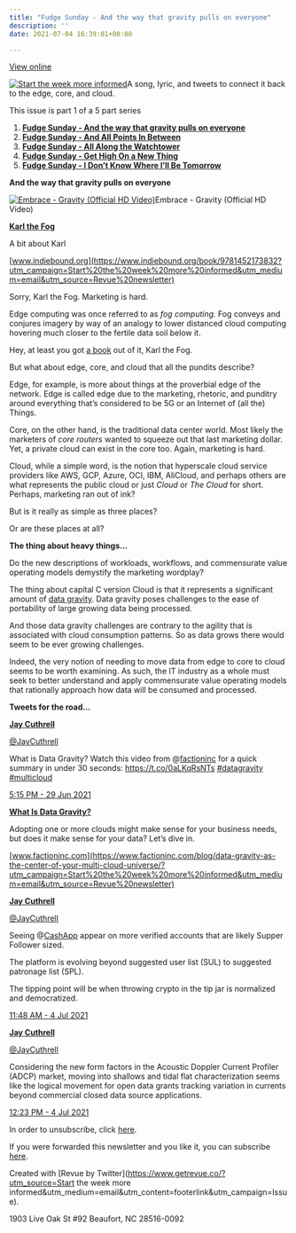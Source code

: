 ```yaml
---
title: "Fudge Sunday - And the way that gravity pulls on everyone"
description: ''
date: 2021-07-04 16:39:01+00:00

---
```


[View online](https://sunday.fudge.org/issues/fudge-sunday-and-the-way-that-gravity-pulls-on-everyone-673047?utm_campaign=Issue&utm_content=view_in_browser&utm_medium=email&utm_source=Start+the+week+more+informed)

[![Start the week more informed](https://bucketeer-e05bbc84-baa3-437e-9518-adb32be77984.s3.amazonaws.com/public/images/6d8d384b-380f-46b8-af64-2ba1b08beec2_1200x115.png "Start the week more informed")](https://substackcdn.com/image/fetch/f_auto,q_auto:good,fl_progressive:steep/https%3A%2F%2Fbucketeer-e05bbc84-baa3-437e-9518-adb32be77984.s3.amazonaws.com%2Fpublic%2Fimages%2F6d8d384b-380f-46b8-af64-2ba1b08beec2_1200x115.png)A song, lyric, and tweets to connect it back to the edge, core, and cloud.

This issue is part 1 of a 5 part series

1. **[Fudge Sunday - And the way that gravity pulls on everyone](https://sunday.fudge.org/issues/fudge-sunday-and-the-way-that-gravity-pulls-on-everyone-673047?utm_campaign=Start%20the%20week%20more%20informed&utm_medium=email&utm_source=Revue%20newsletter)**
2. **[Fudge Sunday - And All Points In Between](https://sunday.fudge.org/issues/fudge-sunday-and-all-points-in-between-679406?utm_campaign=Start%20the%20week%20more%20informed&utm_medium=email&utm_source=Revue%20newsletter)**
3. **[Fudge Sunday - All Along the Watchtower](https://sunday.fudge.org/issues/fudge-sunday-all-along-the-watchtower-679407?utm_campaign=Start%20the%20week%20more%20informed&utm_medium=email&utm_source=Revue%20newsletter)**
4. **[Fudge Sunday - Get High On a New Thing](https://sunday.fudge.org/issues/fudge-sunday-get-high-on-a-new-thing-679408?utm_campaign=Start%20the%20week%20more%20informed&utm_medium=email&utm_source=Revue%20newsletter)**
5. **[Fudge Sunday - I Don’t Know Where I’ll Be Tomorrow](https://sunday.fudge.org/issues/fudge-sunday-i-don-t-know-where-i-ll-be-tomorrow-679416?utm_campaign=Start%20the%20week%20more%20informed&utm_medium=email&utm_source=Revue%20newsletter)**

 **And the way that gravity pulls on everyone**

[![Embrace - Gravity (Official HD Video)](https://bucketeer-e05bbc84-baa3-437e-9518-adb32be77984.s3.amazonaws.com/public/images/d064b30e-2365-4c43-a303-ab8173ff5fff_600x338.jpeg "Embrace - Gravity (Official HD Video)")](https://substackcdn.com/image/fetch/f_auto,q_auto:good,fl_progressive:steep/https%3A%2F%2Fbucketeer-e05bbc84-baa3-437e-9518-adb32be77984.s3.amazonaws.com%2Fpublic%2Fimages%2Fd064b30e-2365-4c43-a303-ab8173ff5fff_600x338.jpeg)Embrace - Gravity (Official HD Video)

**[Karl the Fog](https://www.indiebound.org/book/9781452173832?utm_campaign=Start%20the%20week%20more%20informed&utm_medium=email&utm_source=Revue%20newsletter)**

A bit about Karl

[www.indiebound.org](https://www.indiebound.org/book/9781452173832?utm_campaign=Start%20the%20week%20more%20informed&utm_medium=email&utm_source=Revue%20newsletter)

Sorry, Karl the Fog. Marketing is hard.

Edge computing was once referred to as *fog computing.* Fog conveys and conjures imagery by way of an analogy to lower distanced cloud computing hovering much closer to the fertile data soil below it.

Hey, at least you got [a book](https://www.indiebound.org/book/9781452173832?utm_campaign=Start%20the%20week%20more%20informed&utm_medium=email&utm_source=Revue%20newsletter) out of it, Karl the Fog.

But what about edge, core, and cloud that all the pundits describe?

Edge, for example, is more about things at the proverbial edge of the network. Edge is called edge due to the marketing, rhetoric, and punditry around everything that’s considered to be 5G or an Internet of (all the) Things.

Core, on the other hand, is the traditional data center world. Most likely the marketers of *core routers* wanted to squeeze out that last marketing dollar. Yet, a private cloud can exist in the core too. Again, marketing is hard.

Cloud, while a simple word, is the notion that hyperscale cloud service providers like AWS, GCP, Azure, OCI, IBM, AliCloud, and perhaps others are what represents the public cloud or just *Cloud* or *The Cloud* for short. Perhaps, marketing ran out of ink?

But is it really as simple as three places?

Or are these places at all?

 **The thing about heavy things...**

Do the new descriptions of workloads, workflows, and commensurate value operating models demystify the marketing wordplay?

The thing about capital C version Cloud is that it represents a significant amount of [data gravity](https://www.factioninc.com/blog/data-gravity-as-the-center-of-your-multi-cloud-universe/?utm_campaign=Start%20the%20week%20more%20informed&utm_medium=email&utm_source=Revue%20newsletter). Data gravity poses challenges to the ease of portability of large growing data being processed.

And those data gravity challenges are contrary to the agility that is associated with cloud consumption patterns. So as data grows there would seem to be ever growing challenges.

Indeed, the very notion of needing to move data from edge to core to cloud seems to be worth examining. As such, the IT industry as a whole must seek to better understand and apply commensurate value operating models that rationally approach how data will be consumed and processed.

 **Tweets for the road...**

**[Jay Cuthrell](https://twitter.com/JayCuthrell/status/1409983779616264201)**

[@JayCuthrell](https://twitter.com/JayCuthrell/status/1409983779616264201)

What is Data Gravity? Watch this video from @[factioninc](https://twitter.com/factioninc) for a quick summary in under 30 seconds: <https://t.co/0aLKqRsNTs> [#datagravity](https://twitter.com/search?q=%23datagravity "#datagravity") [#multicloud](https://twitter.com/search?q=%23multicloud "#multicloud")

 [5:15 PM - 29 Jun 2021](https://twitter.com/JayCuthrell/status/1409983779616264201)

**[What Is Data Gravity?](https://www.factioninc.com/blog/data-gravity-as-the-center-of-your-multi-cloud-universe/?utm_campaign=Start%20the%20week%20more%20informed&utm_medium=email&utm_source=Revue%20newsletter)**

Adopting one or more clouds might make sense for your business needs, but does it make sense for your data? Let’s dive in.

[www.factioninc.com](https://www.factioninc.com/blog/data-gravity-as-the-center-of-your-multi-cloud-universe/?utm_campaign=Start%20the%20week%20more%20informed&utm_medium=email&utm_source=Revue%20newsletter)

**[Jay Cuthrell](https://twitter.com/JayCuthrell/status/1411713487957594113)**

[@JayCuthrell](https://twitter.com/JayCuthrell/status/1411713487957594113)

Seeing @[CashApp](https://twitter.com/CashApp) appear on more verified accounts that are likely Supper Follower sized.  
  
The platform is evolving beyond suggested user list (SUL) to suggested patronage list (SPL).  
  
The tipping point will be when throwing crypto in the tip jar is normalized and democratized.

[11:48 AM - 4 Jul 2021](https://twitter.com/JayCuthrell/status/1411713487957594113)

**[Jay Cuthrell](https://twitter.com/JayCuthrell/status/1411722348844158976)**

[@JayCuthrell](https://twitter.com/JayCuthrell/status/1411722348844158976)

Considering the new form factors in the Acoustic Doppler Current Profiler (ADCP) market, moving into shallows and tidal flat characterization seems like the logical movement for open data grants tracking variation in currents beyond commercial closed data source applications.

[12:23 PM - 4 Jul 2021](https://twitter.com/JayCuthrell/status/1411722348844158976)

In order to unsubscribe, click [here](#).

If you were forwarded this newsletter and you like it, you can subscribe [here](https://sunday.fudge.org/?utm_campaign=Issue&utm_content=forwarded&utm_medium=email&utm_source=Start+the+week+more+informed).

Created with [Revue by Twitter](https://www.getrevue.co/?utm_source=Start the week more informed&utm_medium=email&utm_content=footerlink&utm_campaign=Issue).

1903 Live Oak St #92 Beaufort, NC 28516-0092

